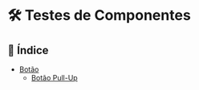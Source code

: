 # 🛠️ Testes de Componentes  

## 📌 Índice


- [Botão](Botões) 
  - [Botão Pull-Up](Botões/BotãoPull-Up/) 

 
